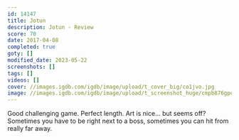 ```yaml
---
id: 14147
title: Jotun
description: Jotun - Review
score: 70
date: 2017-04-08
completed: true
goty: []
modified_date: 2023-05-22
screenshots: []
tags: []
videos: []
cover: //images.igdb.com/igdb/image/upload/t_cover_big/co1jvo.jpg
image: //images.igdb.com/igdb/image/upload/t_screenshot_huge/cmpb876gpqnmnetf7q6f.jpg
---
```

Good challenging game. Perfect length. Art is nice... but seems off? Sometimes you have to be right next to a boss, sometimes you can hit from really far away.
